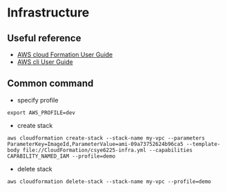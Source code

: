 # Infrastructure

## Useful reference
- [AWS cloud Formation User Guide](https://docs.aws.amazon.com/AWSCloudFormation/latest/UserGuide/Welcome.html)
- [AWS cli User Guide](https://docs.aws.amazon.com/cli/latest/userguide/cli-chap-welcome.html)


## Common command

- specify profile
```shell
export AWS_PROFILE=dev
```

- create stack
```shell
aws cloudformation create-stack --stack-name my-vpc --parameters ParameterKey=ImageId,ParameterValue=ami-09a73752624b96ca5 --template-body file://CloudFormation/csye6225-infra.yml --capabilities CAPABILITY_NAMED_IAM --profile=demo
```

- delete stack
```shell
aws cloudformation delete-stack --stack-name my-vpc --profile=demo
```